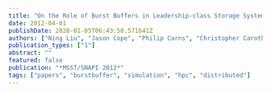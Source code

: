 ```yaml
---
title: "On the Role of Burst Buffers in Leadership-class Storage Systems"
date: 2012-04-01
publishDate: 2020-01-05T06:43:50.571641Z
authors: ["Ning Liu", "Jason Cope", "Philip Carns", "Christopher Carothers", "Robert Ross", "Gary Grider", "Adam Crume", "Carlos Maltzahn"]
publication_types: ["1"]
abstract: ""
featured: false
publication: "*MSST/SNAPI 2012*"
tags: ["papers", "burstbuffer", "simulation", "hpc", "distributed"]
---
```


